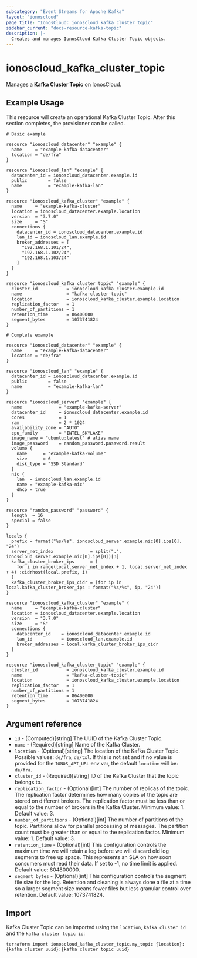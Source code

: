 ```yaml
---
subcategory: "Event Streams for Apache Kafka"
layout: "ionoscloud"
page_title: "IonosCloud: ionoscloud_kafka_cluster_topic"
sidebar_current: "docs-resource-kafka-topic"
description: |-
  Creates and manages IonosCloud Kafka Cluster Topic objects.
---
```


# ionoscloud_kafka_cluster_topic

Manages a **Kafka Cluster Topic** on IonosCloud.

## Example Usage

This resource will create an operational Kafka Cluster Topic. After this section completes, the provisioner can be
called.

```hcl
# Basic example

resource "ionoscloud_datacenter" "example" {
  name     = "example-kafka-datacenter"
  location = "de/fra"
}

resource "ionoscloud_lan" "example" {
  datacenter_id = ionoscloud_datacenter.example.id
  public        = false
  name          = "example-kafka-lan"
}

resource "ionoscloud_kafka_cluster" "example" {
  name     = "example-kafka-cluster"
  location = ionoscloud_datacenter.example.location
  version  = "3.7.0"
  size     = "S"
  connections {
    datacenter_id = ionoscloud_datacenter.example.id
    lan_id = ionoscloud_lan.example.id
    broker_addresses = [
      "192.168.1.101/24",
      "192.168.1.102/24",
      "192.168.1.103/24"
    ]
  }
}

resource "ionoscloud_kafka_cluster_topic" "example" {
  cluster_id           = ionoscloud_kafka_cluster.example.id
  name                 = "kafka-cluster-topic"
  location             = ionoscloud_kafka_cluster.example.location
  replication_factor   = 1
  number_of_partitions = 1
  retention_time       = 86400000
  segment_bytes        = 1073741824
}
```

```hcl
# Complete example

resource "ionoscloud_datacenter" "example" {
  name     = "example-kafka-datacenter"
  location = "de/fra"
}

resource "ionoscloud_lan" "example" {
  datacenter_id = ionoscloud_datacenter.example.id
  public        = false
  name          = "example-kafka-lan"
}

resource "ionoscloud_server" "example" {
  name              = "example-kafka-server"
  datacenter_id     = ionoscloud_datacenter.example.id
  cores             = 1
  ram               = 2 * 1024
  availability_zone = "AUTO"
  cpu_family        = "INTEL_SKYLAKE"
  image_name = "ubuntu:latest" # alias name
  image_password    = random_password.password.result
  volume {
    name      = "example-kafka-volume"
    size      = 6
    disk_type = "SSD Standard"
  }
  nic {
    lan  = ionoscloud_lan.example.id
    name = "example-kafka-nic"
    dhcp = true
  }
}

resource "random_password" "password" {
  length  = 16
  special = false
}

locals {
  prefix = format("%s/%s", ionoscloud_server.example.nic[0].ips[0], "24")
  server_net_index              = split(".", ionoscloud_server.example.nic[0].ips[0])[3]
  kafka_cluster_broker_ips      = [
    for i in range(local.server_net_index + 1, local.server_net_index + 4) :cidrhost(local.prefix, i)
  ]
  kafka_cluster_broker_ips_cidr = [for ip in local.kafka_cluster_broker_ips : format("%s/%s", ip, "24")]
}

resource "ionoscloud_kafka_cluster" "example" {
  name     = "example-kafka-cluster"
  location = ionoscloud_datacenter.example.location
  version  = "3.7.0"
  size     = "S"
  connections {
    datacenter_id    = ionoscloud_datacenter.example.id
    lan_id           = ionoscloud_lan.example.id
    broker_addresses = local.kafka_cluster_broker_ips_cidr
  }
}

resource "ionoscloud_kafka_cluster_topic" "example" {
  cluster_id           = ionoscloud_kafka_cluster.example.id
  name                 = "kafka-cluster-topic"
  location             = ionoscloud_kafka_cluster.example.location
  replication_factor   = 1
  number_of_partitions = 1
  retention_time       = 86400000
  segment_bytes        = 1073741824
}
```

## Argument reference

* `id` - (Computed)[string] The UUID of the Kafka Cluster Topic.
* `name` - (Required)[string] Name of the Kafka Cluster.
* `location` - (Optional)[string] The location of the Kafka Cluster Topic. Possible values: `de/fra`, `de/txl`. If this is not set and if no value is provided for the `IONOS_API_URL` env var, the default `location` will be: `de/fra`.
* `cluster_id` - (Required)[string] ID of the Kafka Cluster that the topic belongs to.
* `replication_factor` - (Optional)[int] The number of replicas of the topic. The replication factor determines how many
  copies of the topic are stored on different brokers. The replication factor must be less than or equal to the number
  of brokers in the Kafka Cluster. Minimum value: 1. Default value: 3.
* `number_of_partitions` - (Optional)[int] The number of partitions of the topic. Partitions allow for parallel
  processing of messages. The partition count must be greater than or equal to the replication factor. Minimum value: 1.
  Default value: 3.
* `retention_time` - (Optional)[int] This configuration controls the maximum time we will retain a log before we will
  discard old log segments to free up space. This represents an SLA on how soon consumers must read their data. If set
  to -1, no time limit is applied. Default value: 604800000.
* `segment_bytes` - (Optional)[int] This configuration controls the segment file size for the log. Retention and
  cleaning is always done a file at a time so a larger segment size means fewer files but less granular control over
  retention. Default value: 1073741824.

## Import

Kafka Cluster Topic can be imported using the `location`, `kafka cluster id` and the `kafka cluster topic id`:

```shell
terraform import ionoscloud_kafka_cluster_topic.my_topic {location}:{kafka cluster uuid}:{kafka cluster topic uuid}
```
